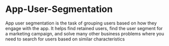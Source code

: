 # App-User-Segmentation
App user segmentation is the task of grouping users based on how they engage with the app. It helps find retained users, find the user segment for a marketing campaign, and solve many other business problems where you need to search for users based on similar characteristics
